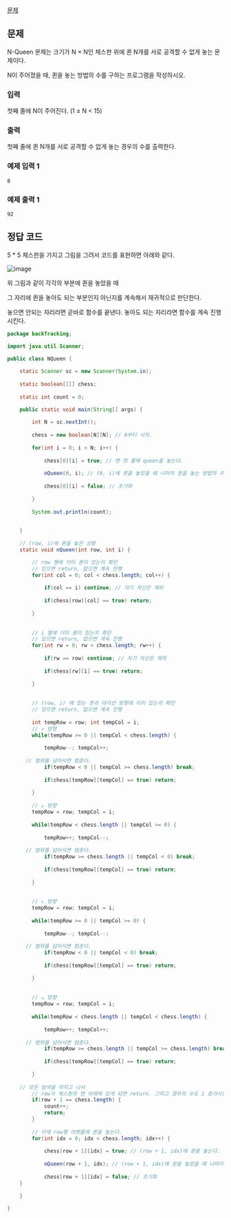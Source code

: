 [문제](https://www.acmicpc.net/problem/9663)

## 문제 

N-Queen 문제는 크기가 N × N인 체스판 위에 퀸 N개를 서로 공격할 수 없게 놓는 문제이다.

N이 주어졌을 때, 퀸을 놓는 방법의 수를 구하는 프로그램을 작성하시오.

### 입력 

첫째 줄에 N이 주어진다. (1 ≤ N < 15)

### 출력 

첫째 줄에 퀸 N개를 서로 공격할 수 없게 놓는 경우의 수를 출력한다.

### 예제 입력 1

```
8
```

### 예제 출력 1
```
92
```

## 정답 코드 

5 * 5 체스판을 가지고 그림을 그려서 코드를 표현하면 아래와 같다. 

![image](https://user-images.githubusercontent.com/64796257/158112878-00d22f16-b0f6-4942-a963-38492f6e9905.png)

위 그림과 같이 각각의 부분에 퀸을 놓았을 때 

그 자리에 퀸을 놓아도 되는 부분인지 아닌지를 계속해서 재귀적으로 판단한다. 

놓으면 안되는 자리라면 곧바로 함수를 끝낸다. 놓아도 되는 자리라면 함수를 계속 진행시킨다. 



``` java
package backTracking;

import java.util.Scanner;

public class NQueen {
	
	static Scanner sc = new Scanner(System.in);
	
	static boolean[][] chess;
	
	static int count = 0; 

	public static void main(String[] args) {
		
		int N = sc.nextInt();
		
		chess = new boolean[N][N]; // 0부터 시작.
		
		for(int i = 0; i < N; i++) {
			
			chess[0][i] = true; // 맨 첫 줄에 queen을 놓는다.
					
			nQueen(0, i); // (0, i)에 퀸을 놓았을 때 나머지 퀸을 놓는 방법의 수를 구한다.
			
			chess[0][i] = false; // 초기화
			
		}
		
		System.out.println(count);
		

	}
	
	// (row, i)에 퀸을 놓은 상황
	static void nQueen(int row, int i) {

		// row 행에 이미 퀸이 있는지 확인
		// 있으면 return, 없으면 계속 진행
		for(int col = 0; col < chess.length; col++) {
			
			if(col == i) continue; // 자기 자신은 제외
      
			if(chess[row][col] == true) return;
			
		}
		
		
		// i 열에 이미 퀸이 있는지 확인
		// 있으면 return, 없으면 계속 진행
		for(int rw = 0; rw < chess.length; rw++) {
			
			if(rw == row) continue; // 자기 자신은 제외
			
			if(chess[rw][i] == true) return;
			
		}
		
				
		// (row, i) 에 있는 퀸과 대각선 방향에 이미 있는지 확인
		// 있으면 return, 없으면 계속 진행
		
		int tempRow = row; int tempCol = i;
		// ↗ 방향
		while(tempRow >= 0 || tempCol < chess.length) {
			
			tempRow--; tempCol++;
			
      // 범위를 넘어서면 멈춘다.
			if(tempRow < 0 || tempCol >= chess.length) break;
			
			if(chess[tempRow][tempCol] == true) return;
			
		}
		
		// ↙ 방향
		tempRow = row; tempCol = i;
		
		while(tempRow < chess.length || tempCol >= 0) {
			
			tempRow++; tempCol--;
			
      // 범위를 넘어서면 멈춘다.
			if(tempRow >= chess.length || tempCol < 0) break;
			
			if(chess[tempRow][tempCol] == true) return;
			
		}
		
		
		// ↖ 방향
		tempRow = row; tempCol = i;
		
		while(tempRow >= 0 || tempCol >= 0) {
			
			tempRow--; tempCol--;
			
      // 범위를 넘어서면 멈춘다.
			if(tempRow < 0 || tempCol < 0) break;
			
			if(chess[tempRow][tempCol] == true) return;
			
		}
		
		
		// ↘ 방향
		tempRow = row; tempCol = i;
		
		while(tempRow < chess.length || tempCol < chess.length) {
			
			tempRow++; tempCol++;
			
      // 범위를 넘어서면 멈춘다.
			if(tempRow >= chess.length || tempCol >= chess.length) break;
			
			if(chess[tempRow][tempCol] == true) return;
			
		}	
		
    // 모든 탐색을 마치고 나서 
		// row가 체스판의 맨 아래에 있게 되면 return. 그리고 경우의 수도 1 증가시킨다.
		if(row + 1 == chess.length) {
			count++;
			return;
		}	
				
		// 이제 row행 아랫줄에 퀸을 놓는다. 
		for(int idx = 0; idx < chess.length; idx++) {
			
			chess[row + 1][idx] = true; // (row + 1, idx)에 퀸을 놓는다.
			
			nQueen(row + 1, idx); // (row + 1, idx)에 퀸을 놓았을 때 나머지 퀸을 놓는 방법의 수를 구한다.
			
			chess[row + 1][idx] = false; // 초기화
    }
		
	}

}

```
